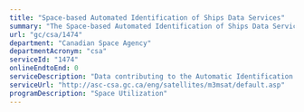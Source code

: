 ```yaml
---
title: "Space-based Automated Identification of Ships Data Services"
summary: "The Space-based Automated Identification of Ships Data Services service from Canadian Space Agency is not available end-to-end online, according to the GC Service Inventory."
url: "gc/csa/1474"
department: "Canadian Space Agency"
departmentAcronym: "csa"
serviceId: "1474"
onlineEndtoEnd: 0
serviceDescription: "Data contributing to the Automatic Identification System (AIS) to support maritime traffic awareness and management, coming from commercial AIS contract + satellites such as Maritime Monitoring and Messaging Microsatellite (M3MSat) and RADARSAT Constellation Mission (RCM)."
serviceUrl: "http://asc-csa.gc.ca/eng/satellites/m3msat/default.asp"
programDescription: "Space Utilization"
---
```

